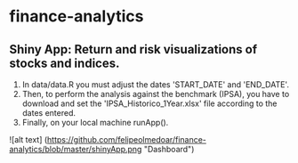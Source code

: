 # finance-analytics

## Shiny App: Return and risk visualizations of stocks and indices.

1. In data/data.R you must adjust the dates 'START_DATE' and 'END_DATE'.
2. Then, to perform the analysis against the benchmark (IPSA), you have to download and set the 'IPSA_Historico_1Year.xlsx' file according to the dates entered.
3. Finally, on your local machine runApp().


![alt text] (https://github.com/felipeolmedoar/finance-analytics/blob/master/shinyApp.png "Dashboard")

